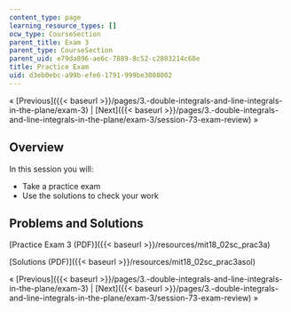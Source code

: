 ```yaml
---
content_type: page
learning_resource_types: []
ocw_type: CourseSection
parent_title: Exam 3
parent_type: CourseSection
parent_uid: e79da896-ae6c-7889-8c52-c2803214c68e
title: Practice Exam
uid: d3eb0ebc-a99b-efe6-1791-999be3008002
---
```


« [Previous]({{< baseurl >}}/pages/3.-double-integrals-and-line-integrals-in-the-plane/exam-3) | [Next]({{< baseurl >}}/pages/3.-double-integrals-and-line-integrals-in-the-plane/exam-3/session-73-exam-review) »

Overview
--------

In this session you will:

*   Take a practice exam
*   Use the solutions to check your work

Problems and Solutions
----------------------

[Practice Exam 3 (PDF)]({{< baseurl >}}/resources/mit18_02sc_prac3a)

[Solutions (PDF)]({{< baseurl >}}/resources/mit18_02sc_prac3asol)

« [Previous]({{< baseurl >}}/pages/3.-double-integrals-and-line-integrals-in-the-plane/exam-3) | [Next]({{< baseurl >}}/pages/3.-double-integrals-and-line-integrals-in-the-plane/exam-3/session-73-exam-review) »